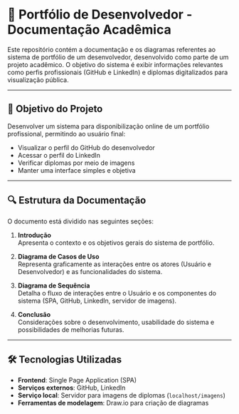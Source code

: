 # 📁 Portfólio de Desenvolvedor - Documentação Acadêmica

Este repositório contém a documentação e os diagramas referentes ao sistema de portfólio de um desenvolvedor, desenvolvido como parte de um projeto acadêmico. O objetivo do sistema é exibir informações relevantes como perfis profissionais (GitHub e LinkedIn) e diplomas digitalizados para visualização pública.

---

## 📌 Objetivo do Projeto

Desenvolver um sistema para disponibilização online de um portfólio profissional, permitindo ao usuário final:

- Visualizar o perfil do GitHub do desenvolvedor
- Acessar o perfil do LinkedIn
- Verificar diplomas por meio de imagens
- Manter uma interface simples e objetiva

---

## 🔍 Estrutura da Documentação

O documento está dividido nas seguintes seções:

1. **Introdução**  
   Apresenta o contexto e os objetivos gerais do sistema de portfólio.

2. **Diagrama de Casos de Uso**  
   Representa graficamente as interações entre os atores (Usuário e Desenvolvedor) e as funcionalidades do sistema.  

3. **Diagrama de Sequência**  
   Detalha o fluxo de interações entre o Usuário e os componentes do sistema (SPA, GitHub, LinkedIn, servidor de imagens).  

4. **Conclusão**  
   Considerações sobre o desenvolvimento, usabilidade do sistema e possibilidades de melhorias futuras.

---

## 🛠️ Tecnologias Utilizadas

- **Frontend**: Single Page Application (SPA)
- **Serviços externos**: GitHub, LinkedIn
- **Serviço local**: Servidor para imagens de diplomas (`localhost/imagens`)
- **Ferramentas de modelagem**: Draw.io para criação de diagramas


